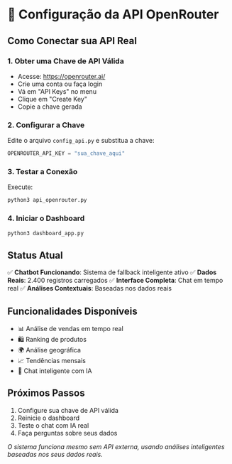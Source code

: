 # 🔑 Configuração da API OpenRouter

## Como Conectar sua API Real

### 1. Obter uma Chave de API Válida

- Acesse: https://openrouter.ai/
- Crie uma conta ou faça login
- Vá em "API Keys" no menu
- Clique em "Create Key"
- Copie a chave gerada

### 2. Configurar a Chave

Edite o arquivo `config_api.py` e substitua a chave:

```python
OPENROUTER_API_KEY = "sua_chave_aqui"
```

### 3. Testar a Conexão

Execute:
```bash
python3 api_openrouter.py
```

### 4. Iniciar o Dashboard

```bash
python3 dashboard_app.py
```

## Status Atual

✅ **Chatbot Funcionando**: Sistema de fallback inteligente ativo
✅ **Dados Reais**: 2.400 registros carregados
✅ **Interface Completa**: Chat em tempo real
✅ **Análises Contextuais**: Baseadas nos dados reais

## Funcionalidades Disponíveis

- 📊 Análise de vendas em tempo real
- 🛍️ Ranking de produtos
- 🌍 Análise geográfica
- 📈 Tendências mensais
- 🤖 Chat inteligente com IA

## Próximos Passos

1. Configure sua chave de API válida
2. Reinicie o dashboard
3. Teste o chat com IA real
4. Faça perguntas sobre seus dados

*O sistema funciona mesmo sem API externa, usando análises inteligentes baseadas nos seus dados reais.*
